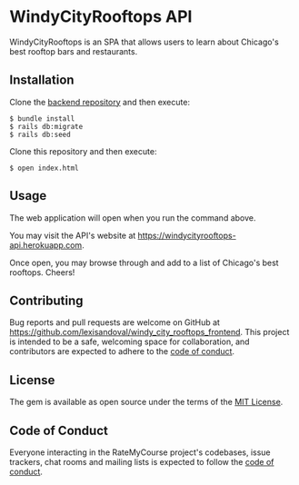 # WindyCityRooftops API

WindyCityRooftops is an SPA that allows users to learn about Chicago's best rooftop bars and restaurants.

## Installation

Clone the [backend repository](https://github.com/lexisandoval/windy_city_rooftops_backend.git) and then execute:

    $ bundle install
    $ rails db:migrate
    $ rails db:seed

Clone this repository and then execute:

    $ open index.html

## Usage

The web application will open when you run the command above.

You may visit the API's website at https://windycityrooftops-api.herokuapp.com.

Once open, you may browse through and add to a list of Chicago's best rooftops. Cheers!

## Contributing

Bug reports and pull requests are welcome on GitHub at https://github.com/lexisandoval/windy_city_rooftops_frontend. This project is intended to be a safe, welcoming space for collaboration, and contributors are expected to adhere to the [code of conduct](https://github.com/lexisandoval/windy_city_rooftops_frontend/blob/master/CODE_OF_CONDUCT.md).

## License

The gem is available as open source under the terms of the [MIT License](https://opensource.org/licenses/MIT).

## Code of Conduct

Everyone interacting in the RateMyCourse project's codebases, issue trackers, chat rooms and mailing lists is expected to follow the [code of conduct](https://github.com/lexisandoval/windy_city_rooftops_frontend/blob/master/CODE_OF_CONDUCT.md).